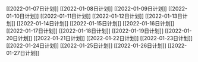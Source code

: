[[2022-01-07日计划]]
[[2022-01-08日计划]]
[[2022-01-09日计划]]
[[2022-01-10日计划]]
[[2022-01-11日计划]]
[[2022-01-12日计划]]
[[2022-01-13日计划]]
[[2022-01-14日计划]]
[[2022-01-15日计划]]
[[2022-01-16日计划]]
[[2022-01-17日计划]]
[[2022-01-18日计划]]
[[2022-01-19日计划]]
[[2022-01-20日计划]]
[[2022-01-21日计划]]
[[2022-01-22日计划]]
[[2022-01-23日计划]]
[[2022-01-24日计划]]
[[2022-01-25日计划]]
[[2022-01-26日计划]]
[[2022-01-27日计划]]